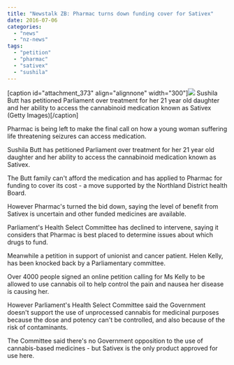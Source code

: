 ```yaml
---
title: "Newstalk ZB: Pharmac turns down funding cover for Sativex"
date: 2016-07-06
categories: 
  - "news"
  - "nz-news"
tags: 
  - "petition"
  - "pharmac"
  - "sativex"
  - "sushila"
---
```


\[caption id="attachment\_373" align="alignnone" width="300"\]![](http://mcawarenessnz.org/wp-content/uploads/2015/05/sativexpack-1-300x199.png) Sushila Butt has petitioned Parliament over treatment for her 21 year old daughter and her ability to access the cannabinoid medication known as Sativex (Getty Images)\[/caption\]

Pharmac is being left to make the final call on how a young woman suffering life threatening seizures can access medication.

Sushila Butt has petitioned Parliament over treatment for her 21 year old daughter and her ability to access the cannabinoid medication known as Sativex.

The Butt family can't afford the medication and has applied to Pharmac for funding to cover its cost - a move supported by the Northland District health Board.

However Pharmac's turned the bid down, saying the level of benefit from Sativex is uncertain and other funded medicines are available.

Parliament's Health Select Committee has declined to intervene, saying it considers that Pharmac is best placed to determine issues about which drugs to fund.

Meanwhile a petition in support of unionist and cancer patient. Helen Kelly, has been knocked back by a Parliamentary committee.

Over 4000 people signed an online petition calling for Ms Kelly to be allowed to use cannabis oil to help control the pain and nausea her disease is causing her.

However Parliament's Health Select Committee said the Government doesn't support the use of unprocessed cannabis for medicinal purposes because the dose and potency can't be controlled, and also because of the risk of contaminants.

The Committee said there's no Government opposition to the use of cannabis-based medicines - but Sativex is the only product approved for use here.

